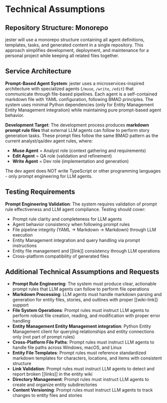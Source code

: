 # Technical Assumptions

## Repository Structure: Monorepo

jester will use a monorepo structure containing all agent definitions, templates, tasks, and generated content in a single repository. This approach simplifies development, deployment, and maintenance for a personal project while keeping all related files together.

## Service Architecture

**Prompt-Based Agent System**: jester uses a microservices-inspired architecture with specialized agents (`/muse`, `/write`, `/edit`) that communicate through file-based pipelines. Each agent is a self-contained markdown file with YAML configuration, following BMAD principles. The system uses minimal Python dependencies (only for Entity Management Entity Management integration) while maintaining pure prompt-based agent behavior.

**Development Target**: The development process produces **markdown prompt rule files** that external LLM agents can follow to perform story generation tasks. These prompt files follow the same BMAD pattern as the current analyst/qa/dev agent rules, where:
- **Muse Agent** = Analyst role (context gathering and requirements)
- **Edit Agent** = QA role (validation and refinement) 
- **Write Agent** = Dev role (implementation and generation)

The dev agent does NOT write TypeScript or other programming languages - only prompt engineering for LLM agents.

## Testing Requirements

**Prompt Engineering Validation**: The system requires validation of prompt rule effectiveness and LLM agent compliance. Testing should cover:
- Prompt rule clarity and completeness for LLM agents
- Agent behavior consistency when following prompt rules
- File pipeline integrity (YAML → Markdown → Markdown) through LLM execution
- Entity Management integration and query handling via prompt instructions
- Entity file management and [[link]] consistency through LLM operations
- Cross-platform compatibility of generated files

## Additional Technical Assumptions and Requests

- **Prompt Rule Engineering**: The system must produce clear, actionable prompt rules that LLM agents can follow to perform file operations
- **Markdown Processing**: LLM agents must handle markdown parsing and generation for entity files, stories, and outlines with proper [[wiki-link]] support
- **File System Operations**: Prompt rules must instruct LLM agents to perform robust file creation, reading, and modification with proper error handling
- **Entity Management Entity Management integration**: Python Entity Management client for querying relationships and entity connections only (not part of prompt rules)
- **Cross-Platform File Paths**: Prompt rules must instruct LLM agents to handle file paths across Windows, macOS, and Linux
- **Entity File Templates**: Prompt rules must reference standardized markdown templates for characters, locations, and items with consistent structure
- **Link Validation**: Prompt rules must instruct LLM agents to detect and report broken [[links]] in the entity wiki
- **Directory Management**: Prompt rules must instruct LLM agents to create and organize entity subdirectories
- **Content Versioning**: Prompt rules must instruct LLM agents to track changes to entity files and stories
